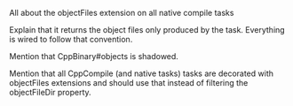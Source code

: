 
All about the objectFiles extension on all native compile tasks

Explain that it returns the object files only produced by the task. Everything is wired to follow that convention.

Mention that CppBinary#objects is shadowed.

Mention that all CppCompile (and native tasks) tasks are decorated with objectFiles extensions and should use that instead of filtering the objectFileDir property.
